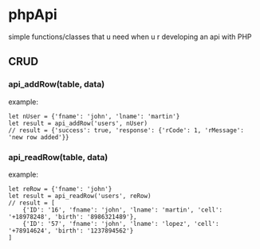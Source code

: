 # phpApi
simple functions/classes that u need when u r developing an api with PHP
## CRUD
### api_addRow(table, data)
example:
```
let nUser = {'fname': 'john', 'lname': 'martin'}
let result = api_addRow('users', nUser)
// result = {'success': true, 'response': {'rCode': 1, 'rMessage': 'new row added'}}
```
### api_readRow(table, data)
example:
```
let reRow = {'fname': 'john'}
let result = api_readRow('users', reRow)
// result = [
    {'ID': '16', 'fname': 'john', 'lname': 'martin', 'cell': '+18978248', 'birth': '8986321489'},
    {'ID': '57', 'fname': 'john', 'lname': 'lopez', 'cell': '+78914624', 'birth': '1237894562'}
]
